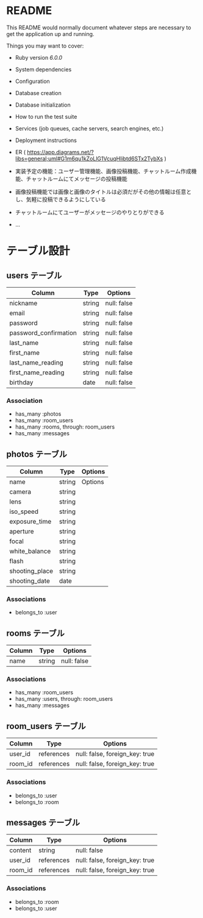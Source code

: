 # README

This README would normally document whatever steps are necessary to get the
application up and running.

Things you may want to cover:

* Ruby version _6.0.0_

* System dependencies

* Configuration

* Database creation 

* Database initialization 

* How to run the test suite

* Services (job queues, cache servers, search engines, etc.)

* Deployment instructions

* ER ( https://app.diagrams.net/?libs=general;uml#G1m6qu1kZoLlG1VcuqHIibtd6STx2TybXs )

* 実装予定の機能：ユーザー管理機能、画像投稿機能、チャットルーム作成機能、チャットルームにてメッセージの投稿機能

* 画像投稿機能では画像と画像のタイトルは必須だがその他の情報は任意とし、気軽に投稿できるようにしている

* チャットルームにてユーザーがメッセージのやりとりができる

* ...

# テーブル設計

## users テーブル

| Column                | Type   | Options     |
| --------------------- | ------ | ----------- |
| nickname              | string | null: false |
| email                 | string | null: false |
| password              | string | null: false |
| password_confirmation | string | null: false |
| last_name             | string | null: false |
| first_name            | string | null: false |
| last_name_reading     | string | null: false |
| first_name_reading    | string | null: false |
| birthday              | date   | null: false |

### Association

- has_many :photos
- has_many :room_users
- has_many :rooms, through: room_users
- has_many :messages

## photos テーブル

| Column         | Type   | Options |
| -------------- | ------ | ------- |
| name           | string | Options |
| camera         | string |         |
| lens           | string |         |
| iso_speed      | string |         |
| exposure_time  | string |         |
| aperture       | string |         |
| focal          | string |         |
| white_balance  | string |         |
| flash          | string |         |
| shooting_place | string |         |
| shooting_date  | date   |         |

### Associations

- belongs_to :user

## rooms テーブル

| Column | Type   | Options     |
| ------ | ------ | ----------- |
| name   | string | null: false |

### Associations

- has_many :room_users
- has_many :users, through: room_users
- has_many :messages

## room_users テーブル

| Column  | Type       | Options                        |
| ------- | ---------- | ------------------------------ |
| user_id | references | null: false, foreign_key: true |
| room_id | references | null: false, foreign_key: true |

### Associations

- belongs_to :user
- belongs_to :room

## messages テーブル

| Column  | Type       | Options                        |
| ------- | ---------- | ------------------------------ |
| content | string     | null: false                    |
| user_id | references | null: false, foreign_key: true |
| room_id | references | null: false, foreign_key: true |

### Associations

- belongs_to :room
- belongs_to :user